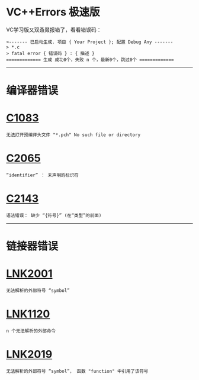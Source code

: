 # VC++Errors 极速版
 VC学习版又双叒叕报错了，看看错误码：

``` 
>------- 已启动生成. 项目 { Your Project }; 配置 Debug Any -------
> *.c
> fatal error { 错误码 } : { 描述 }
============= 生成 成功0个，失败 n 个，最新0个，跳过0个 =============
```

---
# 编译器错误
# [C1083](./C1083/README.md)
```
无法打开预编译头文件 "*.pch" No such file or directory
```

# [C2065](./C2065/README.md)
```
“identifier” ： 未声明的标识符
```

# [C2143](./C2143/README.md)
```
语法错误： 缺少 “{符号}” (在“类型”的前面)
```



---
# 链接器错误
# [LNK2001](./LNK2001/README.md)
```
无法解析的外部符号 “symbol”
```

# [LNK1120](./LNK1120/README.md)
```
n 个无法解析的外部命令
```
# [LNK2019](./LNK2019/README.md)
```
无法解析的外部符号 “symbol”， 函数 "function" 中引用了该符号
```



